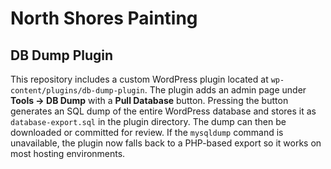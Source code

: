 # North Shores Painting


## DB Dump Plugin

This repository includes a custom WordPress plugin located at `wp-content/plugins/db-dump-plugin`.
The plugin adds an admin page under **Tools → DB Dump** with a **Pull Database** button.
Pressing the button generates an SQL dump of the entire WordPress database and stores it as
`database-export.sql` in the plugin directory. The dump can then be downloaded or committed
for review.
If the `mysqldump` command is unavailable, the plugin now falls back to a PHP-based
export so it works on most hosting environments.
